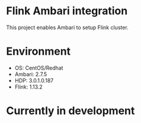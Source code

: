 # Flink Ambari integration

This project enables Ambari to setup Flink cluster.

# Environment

* OS: CentOS/Redhat
* Ambari: 2.7.5
* HDP: 3.0.1.0.187
* Flink: 1.13.2

# **Currently in development**
